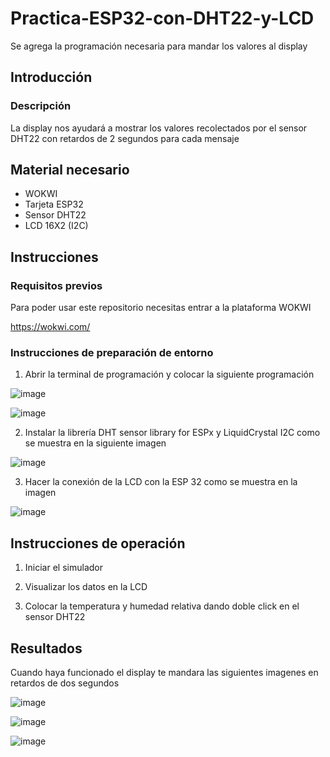 # Practica-ESP32-con-DHT22-y-LCD
Se agrega la programación necesaria para mandar los valores al display
## Introducción 
### Descripción 

La display nos ayudará a mostrar los valores recolectados por el sensor DHT22 con retardos de 2 segundos para cada mensaje 

## Material necesario
- WOKWI
- Tarjeta ESP32
- Sensor DHT22
- LCD 16X2 (I2C)

## Instrucciones 

### Requisitos previos 

Para poder usar este repositorio necesitas entrar a la plataforma WOKWI 

https://wokwi.com/

### Instrucciones de preparación de entorno 

1. Abrir la terminal de programación y colocar la siguiente programación

![image](https://github.com/user-attachments/assets/32dbc6cc-67de-4463-93fe-bb354e35ef7c)

![image](https://github.com/user-attachments/assets/0139f134-a0cf-4660-af30-9a479ce01d09)

2. Instalar la librería DHT sensor library for ESPx y LiquidCrystal I2C como se muestra en la siguiente imagen

![image](https://github.com/user-attachments/assets/41255636-8cbb-465a-bdd0-6731fcf016d5)

3. Hacer la conexión de la LCD con la ESP 32 como se muestra en la imagen

![image](https://github.com/user-attachments/assets/08e8be15-5bf8-4311-bd80-a5f376afef42)

## Instrucciones de operación 

1. Iniciar el simulador

2. Visualizar los datos en la LCD

3. Colocar la temperatura y humedad relativa dando doble click en el sensor DHT22

## Resultados 

Cuando haya funcionado el display te mandara las siguientes imagenes en retardos de dos segundos

![image](https://github.com/user-attachments/assets/9b530020-5c50-458c-b0ba-510d04421726)

![image](https://github.com/user-attachments/assets/6cad2cc5-63af-4c28-87b3-d252c7817855)

![image](https://github.com/user-attachments/assets/fbeaa748-981f-42f0-909d-9c019fcad8ab)



   
